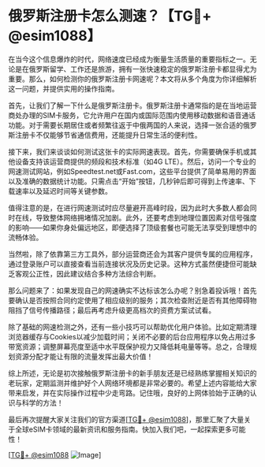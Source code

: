 # 俄罗斯注册卡怎么测速？【TG💪+ @esim1088】

在当今这个信息爆炸的时代，网络速度已经成为衡量生活质量的重要指标之一。无论是在俄罗斯留学、工作还是旅游，拥有一张快速稳定的俄罗斯注册卡都显得尤为重要。那么，如何检测你的俄罗斯注册卡网速呢？本文将从多个角度为你详细解析这一问题，并提供实用的操作指南。

首先，让我们了解一下什么是俄罗斯注册卡。俄罗斯注册卡通常指的是在当地运营商处办理的SIM卡服务，它允许用户在国内或国际范围内使用移动数据和语音通话功能。对于需要长期居住或者频繁往返于中俄两国的人来说，选择一张合适的俄罗斯注册卡不仅能够节省通信费用，还能提升日常生活的便利性。

接下来，我们来谈谈如何测试这张卡的实际网速表现。首先，你需要确保手机或其他设备支持该运营商提供的频段和技术标准（如4G LTE）。然后，访问一个专业的网速测试网站，例如Speedtest.net或Fast.com，这些平台提供了简单易用的界面以及准确的数据统计功能。只需点击“开始”按钮，几秒钟后即可得到上传速率、下载速率以及延迟时间等关键参数。

值得注意的是，在进行网速测试时应尽量避开高峰时段，因为此时大多数人都会同时在线，导致整体网络拥堵情况加剧。此外，还要考虑到地理位置因素对信号强度的影响——如果你身处偏远地区，即便选择了顶级套餐也可能无法享受到理想中的流畅体验。

当然啦，除了依靠第三方工具外，部分运营商还会为其客户提供专属的应用程序，通过登录账户可以直接查看当前连接状况及历史记录。这种方式虽然便捷但可能缺乏客观公正性，因此建议结合多种方法综合判断。

那么问题来了：如果发现自己的网速确实不达标该怎么办呢？别急着投诉哦！首先要确认是否按照合同约定使用了相应级别的服务；其次检查附近是否有其他障碍物阻挡了信号传播路径；最后再考虑升级更高档次的资费方案试试看。

除了基础的网速检测之外，还有一些小技巧可以帮助优化用户体验。比如定期清理浏览器缓存与Cookies以减少加载时间；关闭不必要的后台应用程序以免占用过多带宽资源；调整屏幕亮度至适中水平既保护视力又降低耗电量等等。总之，合理规划资源分配才能让有限的流量发挥出最大价值！

综上所述，无论是初次接触俄罗斯注册卡的新手朋友还是已经熟练掌握相关知识的老玩家，定期监测并维护好个人网络环境都是非常必要的。希望上述内容能给大家带来启发，并在实际操作过程中少走弯路。记住哦，良好的上网体验始于正确的认识与科学的方法！

最后再次提醒大家关注我们的官方渠道[[TG💪+ @esim1088](https://t.me/s/esim1088)]，那里汇聚了大量关于全球eSIM卡领域的最新资讯和服务指南。快加入我们吧，一起探索更多可能性！

[[TG💪+ @esim1088](https://t.me/s/esim1088) ![Image](https://i.postimg.cc/4NQfJmqS/Snipaste-2025-05-13-00-14-12.png)]